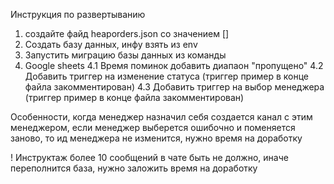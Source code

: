 
Инструкция по развертыванию
1. создайте файд heaporders.json  со значением []
2. Создать базу данных, инфу взять из env
3. Запустить миграцию базы данных из команды
4. Google sheets
4.1 Время поминок добавить диапаон "пропущено"
4.2 Добавить триггер на изменение статуса (триггер пример в конце файла закомментирован)
4.3 Добавить триггер на выбор менеджера (триггер пример в конце файла закомментирован)

Особенности, когда менеджер назначил себя создается канал с этим менеджером, если менеджер выберется ошибочно и поменяется заново, то ид менеджера не изменится, нужно время на доработку

! Инструктаж более 10 сообщений в чате быть не должно, иначе переполнится база, нужно заложить время на доработку


